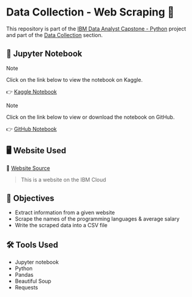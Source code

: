 <h1>Data Collection - Web Scraping 📝</h1>

<p>This repository is part of the <a href = 'https://github.com/FaiLuReH3Ro/ibm-da-capstone-py'>IBM Data Analyst Capstone - Python</a> project and part of the <a href = 'https://github.com/FaiLuReH3Ro/ibm-da-capstone-py?tab=readme-ov-file#data-collection'>Data Collection</a> section.</p>

## 📓 Jupyter Notebook

> [!NOTE]
> Click on the link below to view the notebook on Kaggle.

👉 [Kaggle Notebook](https://www.kaggle.com/code/failureh3ro/collecting-data-using-web-scraping)


> [!NOTE]
> Click on the link below to view or download the notebook on GitHub.

👉 [GitHub Notebook](https://github.com/FaiLuReH3Ro/data-collection-web-scraping/blob/main/Collecting_Data_Using_Web_Scraping.ipynb)

<h2>🖥️ Website Used</h2>

🔗 <a href = 'https://cf-courses-data.s3.us.cloud-object-storage.appdomain.cloud/IBM-DA0321EN-SkillsNetwork/labs/datasets/Programming_Languages.html'>Website Source</a>

> This is a website on the IBM Cloud

<h2>🚀 Objectives</h2>

* Extract information from a given website 
* Scrape the names of the programming languages & average salary
* Write the scraped data into a CSV file

<h2>🛠️ Tools Used</h2>

* Jupyter notebook
* Python
* Pandas
* Beautiful Soup
* Requests
